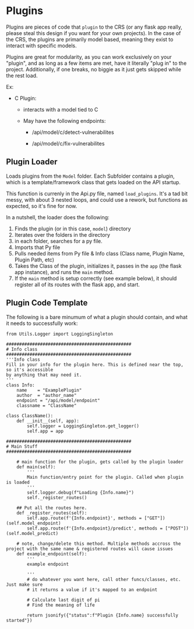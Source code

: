 # Plugins

Plugins are pieces of code that `plugin` to the CRS (or any flask app really, please steal this design if you want for your own projects). In the case of the CRS, the plugins are primarily model based, meaning they exist to interact with specific models. 

Plugins are great for modularity, as you can work exclusively on your "plugin", and as long as a few items are met, have it literally "plug in" to the project. Additionally, if one breaks, no biggie as it just gets skipped while the rest load. 

Ex:

 - C Plugin: 

    - interacts with a model tied to C

    - May have the following endpoints:

        - /api/model/c/detect-vulnerabilites

        - /api/model/c/fix-vulnerabilites

## Plugin Loader

Loads plugins from the `Model` folder. Each Subfolder contains a plugin, which is a template/framework class that gets loaded on the API startup. 

This function is currenly in the Api.py file, named `load_plugins`. It's a tad bit messy, with about 3 nested loops, and could use a rework, but functions as expected, so it's fine for now.

In a nutshell, the loader does the following:

 1. Finds the plugin (or in this case, `model`) directory
 2. Iterates over the folders in the directory
 3. in each folder, searches for a py file.
 4. Imports that Py file
 5. Pulls needed items from Py file & Info class (Class name, Plugin Name, Plugin Path, etc)
 6. Takes the Class of the plugin, initializes it, passes in the `app` (the flask app instance), and runs the `main` method.
 7. If the `main` method is setup correctly (see example below), it should register all of its routes with the flask app, and start.

## Plugin Code Template

The following is a bare minumum of what a plugin should contain, and what it needs to successfully work: 

```
from Utils.Logger import LoggingSingleton

################################################
# Info class
################################################
'''Info class
Fill in your info for the plugin here. This is defined near the top, so it's accessible
by anything that may need it.
'''
class Info:
    name    = "ExamplePlugin"
    author  = "author_name"
    endpoint = "/api/model/endpoint"
    classname = "ClassName"

class ClassName():
    def __init__(self, app):
        self.logger = LoggingSingleton.get_logger()
        self.app = app

################################################
# Main Stuff
################################################

    # main function for the plugin, gets called by the plugin loader
    def main(self):
        '''
        Main function/entry point for the plugin. Called when plugin is loaded
        '''
        self.logger.debug(f"Loading {Info.name}")
        self._register_routes()

    ## Put all the routes here.
    def _register_routes(self):
        self.app.route(f'{Info.endpoint}', methods = ["GET"])(self.model_endpoint)
        self.app.route(f'{Info.endpoint}/predict', methods = ["POST"])(self.model_predict)

    # note, change/delete this method. Multiple methods accross the project with the same name & registered routes will cause issues
    def example_endpoint(self):
        '''
        example endpoint
        
        '''
        # do whatever you want here, call other funcs/classes, etc. Just make sure 
        # it returns a value if it's mapped to an endpoint
        
        # Calculate last digit of pi
        # Find the meaning of life
        
        return jsonify({"status":f"Plugin {Info.name} successfully started"})

```